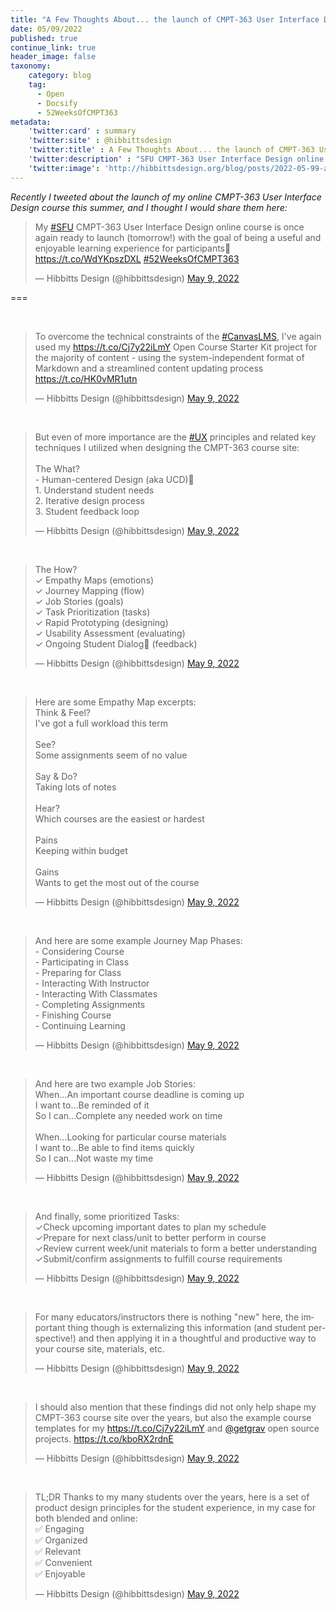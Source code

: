 ```yaml
---
title: "A Few Thoughts About... the launch of CMPT-363 User Interface Design Summer 2022"
date: 05/09/2022
published: true
continue_link: true
header_image: false
taxonomy:
    category: blog
    tag:
      - Open
      - Docsify
      - 52WeeksOfCMPT363
metadata:
    'twitter:card' : summary
    'twitter:site' : @hibbittsdesign
    'twitter:title' : A Few Thoughts About... the launch of CMPT-363 User Interface Design Summer 2022
    'twitter:description' : "SFU CMPT-363 User Interface Design online course is once again ready to launch with the goal of being a useful and enjoyable learning experience for participants"
    'twitter:image': 'http://hibbittsdesign.org/blog/posts/2022-05-99-a-few-thoughts-about-my-cmpt-363-user-interface-design-course-summer-2022/screenshot.png'
---
```


_Recently I tweeted about the launch of my online CMPT-363 User Interface Design course this summer, and I thought I would share them here:_

<blockquote class="twitter-tweet" data-lang="en"><p lang="en" dir="ltr">My <a href="https://twitter.com/hashtag/SFU?src=hash&amp;ref_src=twsrc%5Etfw">#SFU</a> CMPT-363 User Interface Design online course is once again ready to launch (tomorrow!) with the goal of being a useful and enjoyable learning experience for participants🚀 <a href="https://t.co/WdYKpszDXL">https://t.co/WdYKpszDXL</a> <a href="https://twitter.com/hashtag/52WeeksOfCMPT363?src=hash&amp;ref_src=twsrc%5Etfw">#52WeeksOfCMPT363</a></p>&mdash; Hibbitts Design (@hibbittsdesign)  <a href="https://twitter.com/hibbittsdesign/status/1523712927714340864?ref_src=twsrc%5Etfw">May 9, 2022</a></blockquote>
<script async src="https://platform.twitter.com/widgets.js" charset="utf-8"></script>

===

<br>

<blockquote class="twitter-tweet" data-conversation="none"><p lang="en" dir="ltr">To overcome the technical constraints of the <a href="https://twitter.com/hashtag/CanvasLMS?src=hash&amp;ref_src=twsrc%5Etfw">#CanvasLMS</a>, I&#39;ve again used my <a href="https://t.co/Cj7y22iLmY">https://t.co/Cj7y22iLmY</a> Open Course Starter Kit project for the majority of content - using the system-independent format of Markdown and a streamlined content updating process <a href="https://t.co/HK0vMR1utn">https://t.co/HK0vMR1utn</a></p>&mdash; Hibbitts Design (@hibbittsdesign) <a href="https://twitter.com/hibbittsdesign/status/1523714099137318913?ref_src=twsrc%5Etfw">May 9, 2022</a></blockquote> <script async src="https://platform.twitter.com/widgets.js" charset="utf-8"></script>

<br>

<blockquote class="twitter-tweet" data-conversation="none"><p lang="en" dir="ltr">But even of more importance are the <a href="https://twitter.com/hashtag/UX?src=hash&amp;ref_src=twsrc%5Etfw">#UX</a> principles and related key techniques I utilized when designing the CMPT-363 course site:<br><br>The What?<br>- Human-centered Design (aka UCD)🔄<br> 1. Understand student needs<br> 2. Iterative design process<br> 3. Student feedback loop</p>&mdash; Hibbitts Design (@hibbittsdesign) <a href="https://twitter.com/hibbittsdesign/status/1523714887460921347?ref_src=twsrc%5Etfw">May 9, 2022</a></blockquote> <script async src="https://platform.twitter.com/widgets.js" charset="utf-8"></script>

<br>

<blockquote class="twitter-tweet" data-conversation="none"><p lang="en" dir="ltr">The How?<br>✓ Empathy Maps (emotions)<br>✓ Journey Mapping (flow)<br>✓ Job Stories (goals)<br>✓ Task Prioritization (tasks)<br>✓ Rapid Prototyping (designing)<br>✓ Usability Assessment (evaluating)<br>✓ Ongoing Student Dialog💬 (feedback)</p>&mdash; Hibbitts Design (@hibbittsdesign) <a href="https://twitter.com/hibbittsdesign/status/1523716055411007489?ref_src=twsrc%5Etfw">May 9, 2022</a></blockquote> <script async src="https://platform.twitter.com/widgets.js" charset="utf-8"></script>

<br>

<blockquote class="twitter-tweet" data-conversation="none"><p lang="en" dir="ltr">Here are some Empathy Map excerpts:<br>Think &amp; Feel?<br>I&#39;ve got a full workload this term<br><br>See?<br>Some assignments seem of no value<br><br>Say &amp; Do?<br>Taking lots of notes<br><br>Hear?<br>Which courses are the easiest or hardest<br><br>Pains<br>Keeping within budget<br><br>Gains<br>Wants to get the most out of the course</p>&mdash; Hibbitts Design (@hibbittsdesign) <a href="https://twitter.com/hibbittsdesign/status/1523735908582772736?ref_src=twsrc%5Etfw">May 9, 2022</a></blockquote> <script async src="https://platform.twitter.com/widgets.js" charset="utf-8"></script>

<br>

<blockquote class="twitter-tweet" data-conversation="none"><p lang="en" dir="ltr">And here are some example Journey Map Phases:<br>- Considering Course<br>- Participating in Class<br>- Preparing for Class<br>- Interacting With Instructor<br>- Interacting With Classmates<br>- Completing Assignments<br>- Finishing Course<br>- Continuing Learning</p>&mdash; Hibbitts Design (@hibbittsdesign) <a href="https://twitter.com/hibbittsdesign/status/1523736565608218624?ref_src=twsrc%5Etfw">May 9, 2022</a></blockquote> <script async src="https://platform.twitter.com/widgets.js" charset="utf-8"></script>

<br>

<blockquote class="twitter-tweet" data-conversation="none"><p lang="en" dir="ltr">And here are two example Job Stories:<br>When...An important course deadline is coming up<br>I want to...Be reminded of it<br>So I can...Complete any needed work on time<br><br>When...Looking for particular course materials<br>I want to...Be able to find items quickly<br>So I can...Not waste my time</p>&mdash; Hibbitts Design (@hibbittsdesign) <a href="https://twitter.com/hibbittsdesign/status/1523737830941364224?ref_src=twsrc%5Etfw">May 9, 2022</a></blockquote> <script async src="https://platform.twitter.com/widgets.js" charset="utf-8"></script>

<br>

<blockquote class="twitter-tweet" data-conversation="none"><p lang="en" dir="ltr">And finally, some prioritized Tasks:<br>✓Check upcoming important dates to plan my schedule<br>✓Prepare for next class/unit to better perform in course<br>✓Review current week/unit materials to form a better understanding<br>✓Submit/confirm assignments to fulfill course requirements</p>&mdash; Hibbitts Design (@hibbittsdesign) <a href="https://twitter.com/hibbittsdesign/status/1523738961197207553?ref_src=twsrc%5Etfw">May 9, 2022</a></blockquote> <script async src="https://platform.twitter.com/widgets.js" charset="utf-8"></script>

<br>

<blockquote class="twitter-tweet" data-conversation="none"><p lang="en" dir="ltr">For many educators/instructors there is nothing &quot;new&quot; here, the important thing though is externalizing this information (and student perspective!) and then applying it in a thoughtful and productive way to your course site, materials, etc.</p>&mdash; Hibbitts Design (@hibbittsdesign) <a href="https://twitter.com/hibbittsdesign/status/1523743152795910144?ref_src=twsrc%5Etfw">May 9, 2022</a></blockquote> <script async src="https://platform.twitter.com/widgets.js" charset="utf-8"></script>

<br>

<blockquote class="twitter-tweet" data-conversation="none"><p lang="en" dir="ltr">I should also mention that these findings did not only help shape my CMPT-363 course site over the years, but also the example course templates for my <a href="https://t.co/Cj7y22iLmY">https://t.co/Cj7y22iLmY</a> and <a href="https://twitter.com/getgrav?ref_src=twsrc%5Etfw">@getgrav</a> open source projects. <a href="https://t.co/kboRX2rdnE">https://t.co/kboRX2rdnE</a></p>&mdash; Hibbitts Design (@hibbittsdesign) <a href="https://twitter.com/hibbittsdesign/status/1523748768650199041?ref_src=twsrc%5Etfw">May 9, 2022</a></blockquote> <script async src="https://platform.twitter.com/widgets.js" charset="utf-8"></script>

<br>

<blockquote class="twitter-tweet" data-conversation="none"><p lang="en" dir="ltr">TL;DR Thanks to my many students over the years, here is a set of product design principles for the student experience, in my case for both blended and online:<br>✅ Engaging<br>✅ Organized<br>✅ Relevant<br>✅ Convenient<br>✅ Enjoyable</p>&mdash; Hibbitts Design (@hibbittsdesign) <a href="https://twitter.com/hibbittsdesign/status/1523764153965416448?ref_src=twsrc%5Etfw">May 9, 2022</a></blockquote> <script async src="https://platform.twitter.com/widgets.js" charset="utf-8"></script>

